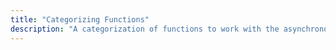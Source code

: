 ```yaml
---
title: "Categorizing Functions"
description: "A categorization of functions to work with the asynchronous core of Home Assistant."
---
```


<script>
window.location = 'http://developers.home-assistant.io/docs/en/asyncio_categorizing_functions.html';
</script>